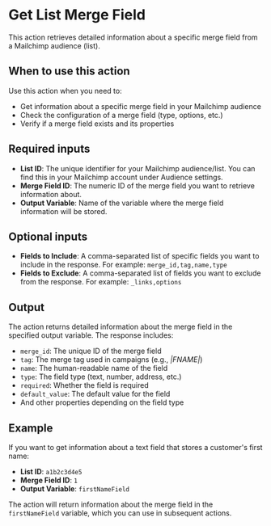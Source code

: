 # Get List Merge Field

This action retrieves detailed information about a specific merge field from a Mailchimp audience (list).

## When to use this action

Use this action when you need to:
- Get information about a specific merge field in your Mailchimp audience
- Check the configuration of a merge field (type, options, etc.)
- Verify if a merge field exists and its properties

## Required inputs

- **List ID**: The unique identifier for your Mailchimp audience/list. You can find this in your Mailchimp account under Audience settings.
- **Merge Field ID**: The numeric ID of the merge field you want to retrieve information about.
- **Output Variable**: Name of the variable where the merge field information will be stored.

## Optional inputs

- **Fields to Include**: A comma-separated list of specific fields you want to include in the response. For example: `merge_id,tag,name,type`
- **Fields to Exclude**: A comma-separated list of fields you want to exclude from the response. For example: `_links,options`

## Output

The action returns detailed information about the merge field in the specified output variable. The response includes:

- `merge_id`: The unique ID of the merge field
- `tag`: The merge tag used in campaigns (e.g., *|FNAME|*)
- `name`: The human-readable name of the field
- `type`: The field type (text, number, address, etc.)
- `required`: Whether the field is required
- `default_value`: The default value for the field
- And other properties depending on the field type

## Example

If you want to get information about a text field that stores a customer's first name:

- **List ID**: `a1b2c3d4e5`
- **Merge Field ID**: `1`
- **Output Variable**: `firstNameField`

The action will return information about the merge field in the `firstNameField` variable, which you can use in subsequent actions.